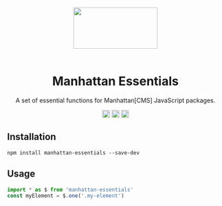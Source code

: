 <div align="center">
    <img width="196" height="96" vspace="20" src="http://assets.getme.co.uk/manhattan-logo--variation-b.svg">
    <h1>Manhattan Essentials</h1>
    <p>A set of essential functions for Manhattan[CMS] JavaScript packages.</p>
    <a href="https://badge.fury.io/js/manhattan-essentials"><img src="https://badge.fury.io/js/manhattan-essentials.svg" alt="npm version" height="18"></a>
    <a href="https://travis-ci.org/GetmeUK/manhattan-js-essentials"><img src="https://travis-ci.org/GetmeUK/manhattan-js-essentials.svg?branch=master" alt="Build Status" height="18"></a>
    <a href='https://coveralls.io/github/GetmeUK/manhattan-js-essentials?branch=master'><img src='https://coveralls.io/repos/github/GetmeUK/manhattan-js-essentials/badge.svg?branch=master' alt='Coverage Status' height="18"/></a>
</div>

## Installation

`npm install manhattan-essentials --save-dev`


## Usage

```JavaScript
import * as $ from 'manhattan-essentials'
const myElement = $.one('.my-element')
```
